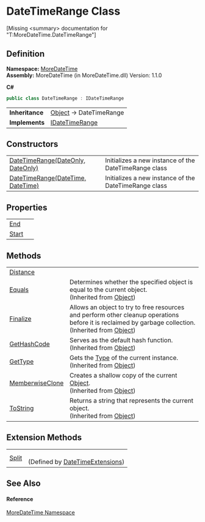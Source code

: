 # DateTimeRange Class


\[Missing &lt;summary&gt; documentation for "T:MoreDateTime.DateTimeRange"\]



## Definition
**Namespace:** <a href="a0cf3e49-c538-3a00-719c-0d43250a2ae2">MoreDateTime</a>  
**Assembly:** MoreDateTime (in MoreDateTime.dll) Version: 1.1.0

**C#**
``` C#
public class DateTimeRange : IDateTimeRange
```

<table><tr><td><strong>Inheritance</strong></td><td><a href="https://learn.microsoft.com/dotnet/api/system.object" target="_blank" rel="noopener noreferrer">Object</a>  →  DateTimeRange</td></tr>
<tr><td><strong>Implements</strong></td><td><a href="64b0402b-b693-7e50-3308-6bc421750b51">IDateTimeRange</a></td></tr>
</table>



## Constructors
<table>
<tr>
<td><a href="5f690ca7-e0bd-de45-d769-75e824642022">DateTimeRange(DateOnly, DateOnly)</a></td>
<td>Initializes a new instance of the DateTimeRange class</td></tr>
<tr>
<td><a href="d287d74b-722f-e8c9-acdd-46da5e8cc733">DateTimeRange(DateTime, DateTime)</a></td>
<td>Initializes a new instance of the DateTimeRange class</td></tr>
</table>

## Properties
<table>
<tr>
<td><a href="2e120143-289a-0180-7af1-4840f3f87fe8">End</a></td>
<td> </td></tr>
<tr>
<td><a href="e0d818d0-142a-0838-b9b7-01428c0543bb">Start</a></td>
<td> </td></tr>
</table>

## Methods
<table>
<tr>
<td><a href="46feee62-6512-f8af-4b47-810bc4be6ae4">Distance</a></td>
<td> </td></tr>
<tr>
<td><a href="https://learn.microsoft.com/dotnet/api/system.object.equals#system-object-equals(system-object)" target="_blank" rel="noopener noreferrer">Equals</a></td>
<td>Determines whether the specified object is equal to the current object.<br />(Inherited from <a href="https://learn.microsoft.com/dotnet/api/system.object" target="_blank" rel="noopener noreferrer">Object</a>)</td></tr>
<tr>
<td><a href="https://learn.microsoft.com/dotnet/api/system.object.finalize#system-object-finalize" target="_blank" rel="noopener noreferrer">Finalize</a></td>
<td>Allows an object to try to free resources and perform other cleanup operations before it is reclaimed by garbage collection.<br />(Inherited from <a href="https://learn.microsoft.com/dotnet/api/system.object" target="_blank" rel="noopener noreferrer">Object</a>)</td></tr>
<tr>
<td><a href="https://learn.microsoft.com/dotnet/api/system.object.gethashcode#system-object-gethashcode" target="_blank" rel="noopener noreferrer">GetHashCode</a></td>
<td>Serves as the default hash function.<br />(Inherited from <a href="https://learn.microsoft.com/dotnet/api/system.object" target="_blank" rel="noopener noreferrer">Object</a>)</td></tr>
<tr>
<td><a href="https://learn.microsoft.com/dotnet/api/system.object.gettype#system-object-gettype" target="_blank" rel="noopener noreferrer">GetType</a></td>
<td>Gets the <a href="https://learn.microsoft.com/dotnet/api/system.type" target="_blank" rel="noopener noreferrer">Type</a> of the current instance.<br />(Inherited from <a href="https://learn.microsoft.com/dotnet/api/system.object" target="_blank" rel="noopener noreferrer">Object</a>)</td></tr>
<tr>
<td><a href="https://learn.microsoft.com/dotnet/api/system.object.memberwiseclone#system-object-memberwiseclone" target="_blank" rel="noopener noreferrer">MemberwiseClone</a></td>
<td>Creates a shallow copy of the current <a href="https://learn.microsoft.com/dotnet/api/system.object" target="_blank" rel="noopener noreferrer">Object</a>.<br />(Inherited from <a href="https://learn.microsoft.com/dotnet/api/system.object" target="_blank" rel="noopener noreferrer">Object</a>)</td></tr>
<tr>
<td><a href="https://learn.microsoft.com/dotnet/api/system.object.tostring#system-object-tostring" target="_blank" rel="noopener noreferrer">ToString</a></td>
<td>Returns a string that represents the current object.<br />(Inherited from <a href="https://learn.microsoft.com/dotnet/api/system.object" target="_blank" rel="noopener noreferrer">Object</a>)</td></tr>
</table>

## Extension Methods
<table>
<tr>
<td><a href="5bf6f2cb-9458-fb54-a9ed-37091221be88">Split</a></td>
<td><br />(Defined by <a href="682bdb44-a4e9-d44e-48e8-a84d7e1f7167">DateTimeExtensions</a>)</td></tr>
</table>

## See Also


#### Reference
<a href="a0cf3e49-c538-3a00-719c-0d43250a2ae2">MoreDateTime Namespace</a>  
